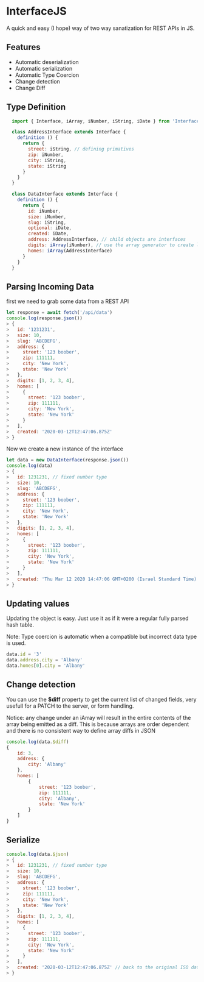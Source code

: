 # InterfaceJS

A quick and easy (I hope) way of two way sanatization for REST APIs in JS.

## Features
- Automatic deserialization
- Automatic serialization
- Automatic Type Coercion
- Change detection
- Change Diff


## Type Definition
```js
  import { Interface, iArray, iNumber, iString, iDate } from 'InterfaceJS'

  class AddressInterface extends Interface {
    definition () {
      return {
        street: iString, // defining primatives
        zip: iNumber,
        city: iString,
        state: iString
      }
    }
  }

  class DataInterface extends Interface {
    definition () {
      return {
        id: iNumber,
        size: iNumber,
        slug: iString,
        optional: iDate,
        created: iDate,
        address: AddressInterface, // child objects are interfaces
        digits: iArray(iNumber), // use the array generator to create lists
        homes: iArray(AddressInterface)
      }
    }
  }
```

## Parsing Incoming Data
first we need to grab some data from a REST API
```js
let response = await fetch('/api/data')
console.log(response.json())
> {
>   id: '1231231',
>   size: 10,
>   slug: 'ABCDEFG',
>   address: {
>     street: '123 boober',
>     zip: 111111,
>     city: 'New York',
>     state: 'New York'
>   },
>   digits: [1, 2, 3, 4],
>   homes: [
>     {
>       street: '123 boober',
>       zip: 111111,
>       city: 'New York',
>       state: 'New York'
>     }
>   ],
>   created: '2020-03-12T12:47:06.875Z'
> }
```
Now we create a new instance of the interface
```js
let data = new DataInterface(response.json())
console.log(data)
> {
>   id: 1231231, // fixed number type
>   size: 10,
>   slug: 'ABCDEFG',
>   address: {
>     street: '123 boober',
>     zip: 111111,
>     city: 'New York',
>     state: 'New York'
>   },
>   digits: [1, 2, 3, 4],
>   homes: [
>     {
>       street: '123 boober',
>       zip: 111111,
>       city: 'New York',
>       state: 'New York'
>     }
>   ],
>   created: 'Thu Mar 12 2020 14:47:06 GMT+0200 (Israel Standard Time)' // Date() object 
> }
```

## Updating values
Updating the object is easy.  Just use it as if it were a regular fully parsed hash table.

Note: Type coercion is automatic when a compatible but incorrect data type is used.
```js
data.id = '3'
data.address.city = 'Albany'
data.homes[0].city = 'Albany'
```
## Change detection
You can use the **$diff** property to get the current list of changed fields, very usefull for a PATCH to the server, or form handling.  

Notice: any change under an iArray will result in the entire contents of the array being emitted as a diff. This is because arrays are order dependent and there is no consistent way to define array diffs in JSON
```js
console.log(data.$diff)
{
    id: 3,
    address: {
        city: 'Albany'
    },
    homes: [
        {
            street: '123 boober',
            zip: 111111,
            city: 'Albany',
            state: 'New York'
        }
    ]
}
```
## Serialize
```js
console.log(data.$json)
> {
>   id: 1231231, // fixed number type
>   size: 10,
>   slug: 'ABCDEFG',
>   address: {
>     street: '123 boober',
>     zip: 111111,
>     city: 'New York',
>     state: 'New York'
>   },
>   digits: [1, 2, 3, 4],
>   homes: [
>     {
>       street: '123 boober',
>       zip: 111111,
>       city: 'New York',
>       state: 'New York'
>     }
>   ],
>   created: '2020-03-12T12:47:06.875Z' // back to the original ISO date format 
> }
```